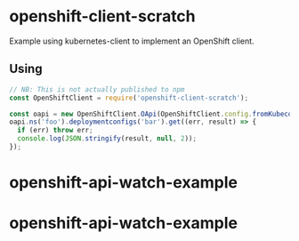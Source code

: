 # openshift-client-scratch

Example using kubernetes-client to implement an OpenShift client.

## Using

```js
// NB: This is not actually published to npm
const OpenShiftClient = require('openshift-client-scratch');

const oapi = new OpenShiftClient.OApi(OpenShiftClient.config.fromKubeconfig());
oapi.ns('foo').deploymentconfigs('bar').get((err, result) => {
  if (err) throw err;
  console.log(JSON.stringify(result, null, 2));
});
```
# openshift-api-watch-example
# openshift-api-watch-example
